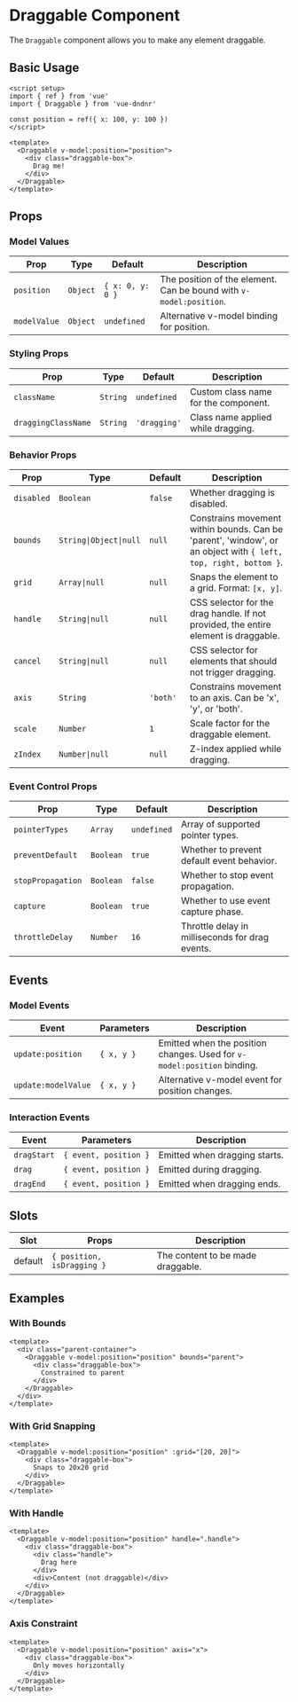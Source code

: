 # Draggable Component

The `Draggable` component allows you to make any element draggable.

## Basic Usage

<DraggableDemo />

```vue
<script setup>
import { ref } from 'vue'
import { Draggable } from 'vue-dndnr'

const position = ref({ x: 100, y: 100 })
</script>

<template>
  <Draggable v-model:position="position">
    <div class="draggable-box">
      Drag me!
    </div>
  </Draggable>
</template>
```

## Props

### Model Values

| Prop | Type | Default | Description |
|------|------|---------|-------------|
| `position` | `Object` | `{ x: 0, y: 0 }` | The position of the element. Can be bound with `v-model:position`. |
| `modelValue` | `Object` | `undefined` | Alternative v-model binding for position. |

### Styling Props

| Prop | Type | Default | Description |
|------|------|---------|-------------|
| `className` | `String` | `undefined` | Custom class name for the component. |
| `draggingClassName` | `String` | `'dragging'` | Class name applied while dragging. |

### Behavior Props

| Prop | Type | Default | Description |
|------|------|---------|-------------|
| `disabled` | `Boolean` | `false` | Whether dragging is disabled. |
| `bounds` | `String\|Object\|null` | `null` | Constrains movement within bounds. Can be 'parent', 'window', or an object with `{ left, top, right, bottom }`. |
| `grid` | `Array\|null` | `null` | Snaps the element to a grid. Format: `[x, y]`. |
| `handle` | `String\|null` | `null` | CSS selector for the drag handle. If not provided, the entire element is draggable. |
| `cancel` | `String\|null` | `null` | CSS selector for elements that should not trigger dragging. |
| `axis` | `String` | `'both'` | Constrains movement to an axis. Can be 'x', 'y', or 'both'. |
| `scale` | `Number` | `1` | Scale factor for the draggable element. |
| `zIndex` | `Number\|null` | `null` | Z-index applied while dragging. |

### Event Control Props

| Prop | Type | Default | Description |
|------|------|---------|-------------|
| `pointerTypes` | `Array` | `undefined` | Array of supported pointer types. |
| `preventDefault` | `Boolean` | `true` | Whether to prevent default event behavior. |
| `stopPropagation` | `Boolean` | `false` | Whether to stop event propagation. |
| `capture` | `Boolean` | `true` | Whether to use event capture phase. |
| `throttleDelay` | `Number` | `16` | Throttle delay in milliseconds for drag events. |

## Events

### Model Events

| Event | Parameters | Description |
|-------|------------|-------------|
| `update:position` | `{ x, y }` | Emitted when the position changes. Used for `v-model:position` binding. |
| `update:modelValue` | `{ x, y }` | Alternative v-model event for position changes. |

### Interaction Events

| Event | Parameters | Description |
|-------|------------|-------------|
| `dragStart` | `{ event, position }` | Emitted when dragging starts. |
| `drag` | `{ event, position }` | Emitted during dragging. |
| `dragEnd` | `{ event, position }` | Emitted when dragging ends. |

## Slots

| Slot | Props | Description |
|------|-------|-------------|
| default | `{ position, isDragging }` | The content to be made draggable. |

## Examples

### With Bounds

```vue
<template>
  <div class="parent-container">
    <Draggable v-model:position="position" bounds="parent">
      <div class="draggable-box">
        Constrained to parent
      </div>
    </Draggable>
  </div>
</template>
```

### With Grid Snapping

```vue
<template>
  <Draggable v-model:position="position" :grid="[20, 20]">
    <div class="draggable-box">
      Snaps to 20x20 grid
    </div>
  </Draggable>
</template>
```

### With Handle

```vue
<template>
  <Draggable v-model:position="position" handle=".handle">
    <div class="draggable-box">
      <div class="handle">
        Drag here
      </div>
      <div>Content (not draggable)</div>
    </div>
  </Draggable>
</template>
```

### Axis Constraint

```vue
<template>
  <Draggable v-model:position="position" axis="x">
    <div class="draggable-box">
      Only moves horizontally
    </div>
  </Draggable>
</template>
```
